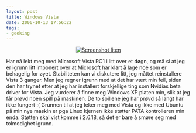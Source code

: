 ```yaml
---
layout: post
title: Windows Vista
date: 2006-10-13 17:56:22
tags: 
- geeking
---
```

<div align="center"><a href="http://pjatt.net/images/2006/10/ssstor.jpg"><img id="image353" src="http://pjatt.net/images/2006/10/ssliten.jpg" alt="Screenshot liten" /></a></div>

Har nå lekt meg med Microsoft Vista RC1 i litt over et døgn, og må si at jeg er igrunn litt imponert over at Microsoft har klart å lage noe som er behagelig for øyet. Stabiliteten kan vi diskutere litt, jeg måttet reinstallere Vista 3 ganger. Men jeg regner igrunn med at det har vært min feil, siden den har trynet etter at jeg har installert forskjellige ting som Nvidias beta driver for Vista. Jeg vurderer å finne meg Windows XP platen min, slik at jeg får prøvd noen spill på maskinen. De to spillene jeg har prøvd så langt har ikke fungert :( Grunnen til at jeg leker meg med Vista og ikke med Ubuntu på min nye maskin er pga Linux kjernen ikke støtter PATA kontrolleren min enda. Støtten skal vist komme i 2.6.18, så det er bare å smøre seg med tolmodighet igrunn.
